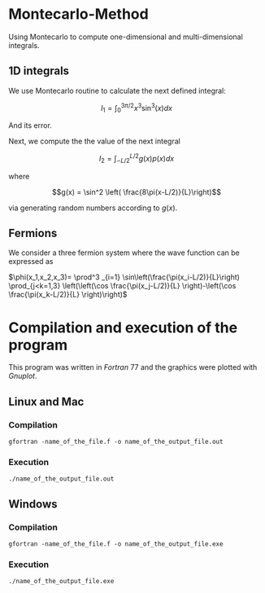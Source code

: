 # Montecarlo-Method
Using Montecarlo to compute one-dimensional and multi-dimensional integrals.

## 1D integrals

We use Montecarlo routine to calculate the next defined integral:

$$I_1 = \int_0^{3\pi/2} x^3 \sin^3(x) dx$$

And its error.

Next, we compute the the value of the next integral

$$I_2 = \int_{-L/2}^{L/2} g(x) p(x)dx$$

where

$$g(x) = \sin^2 \left( \frac{8\pi(x-L/2)}{L}\right)$$

via generating random numbers according to $g(x)$.

## Fermions

We consider a three fermion system where the wave function can be expressed as

$\phi(x_1,x_2,x_3)= \prod^3 _{i=1} \sin\left(\frac{\pi(x_i-L/2)}{L}\right) \prod_{j<k=1,3} \left(\left(\cos \frac{\pi(x_j-L/2)}{L} \right)-\left(\cos \frac{\pi(x_k-L/2)}{L} \right)\right)$
# Compilation and execution of the program
This program was written in _Fortran_ 77 and the graphics were plotted with _Gnuplot_.
## Linux and Mac
### Compilation

```
gfortran -name_of_the_file.f -o name_of_the_output_file.out
```
### Execution
```
./name_of_the_output_file.out
```

## Windows
### Compilation
```
gfortran -name_of_the_file.f -o name_of_the_output_file.exe
```
### Execution
```
./name_of_the_output_file.exe
```
